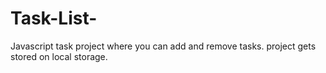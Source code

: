 # Task-List-
Javascript task project where you can add and remove tasks. project gets stored on local storage.
